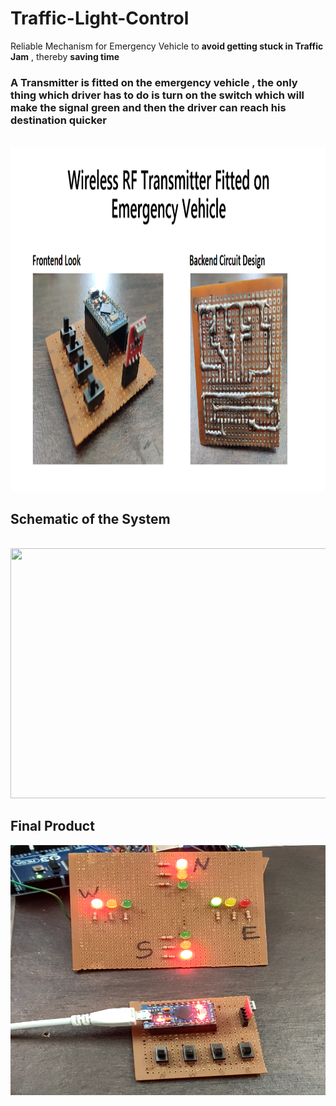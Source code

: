 # Traffic-Light-Control
Reliable Mechanism for Emergency Vehicle to <b>avoid getting stuck in Traffic Jam</b> , thereby <b>saving time </b>

### A Transmitter is fitted on the emergency vehicle , the only thing which driver has to do is turn on the switch which will make the signal green and then the driver can reach his destination quicker

<br>
<img src ="Transmitter.png" alt="#" width="800px" height="550px">

## Schematic of the System 
<br>
<img src ="Schematics Traffic Light Control System.png" alt"#" width="800px" height="400px">
<br>

## Final Product
<img src ="Traffic Light Control.png" alt="#" width="800px" height="400px">
